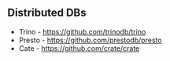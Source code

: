 ## Distributed DBs

* Trino - <https://github.com/trinodb/trino>
* Presto - <https://github.com/prestodb/presto>
* Cate - <https://github.com/crate/crate>